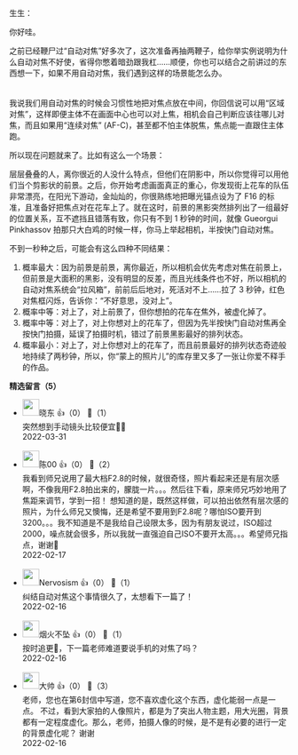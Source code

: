 生生：

你好哇。

之前已经鞭尸过“自动对焦”好多次了，这次准备再抽两鞭子，给你举实例说明为什么自动对焦不好使，省得你憋着暗劲跟我杠……顺便，你也可以结合之前讲过的东西想一下，如果不用自动对焦，我们遇到这样的场景能怎么办。

　  
我说我们用自动对焦的时候会习惯性地把对焦点放在中间，你回信说可以用“区域对焦”，这样即便主体不在画面中心也可以对上焦，相机会自己判断应该往哪儿对焦，而且如果用“连续对焦” (AF-C)，甚至都不怕主体脱焦，焦点能一直跟住主体跑。

所以现在问题就来了。比如有这么一个场景：

层层叠叠的人，离你很近的人没什么特点，但他们在阴影中，所以你觉得可以用他们当个剪影状的前景。之后，你开始考虑画面真正的重心，你发现街上花车的队伍非常漂亮，在阳光下游动，金灿灿的，你很熟练地把曝光锚点设为了 F16 的标准，且准备好把焦点对在花车上了。就在这时，前景的黑影突然排列出了一组最好的位置关系，互不遮挡且错落有致，你只有不到 1 秒钟的时间，就像 Gueorgui Pinkhassov 拍那只大白鸡的时候一样，你马上举起相机，半按快门自动对焦。

不到一秒种之后，可能会有这么四种不同结果：

1. 概率最大：因为前景是前景，离你最近，所以相机会优先考虑对焦在前景上，但前景是大面积的黑影，没有明显的反差，而且光线条件也不好，所以相机的自动对焦系统会“拉风箱”，前前后后地对，死活对不上……拉了 3 秒钟，红色对焦框闪烁，告诉你：“不好意思，没对上”。
2. 概率中等：对上了，对上前景了，但你想拍的花车在焦外，被虚化掉了。
3. 概率中等：对上了，对上你想对上的花车了，但因为先半按快门自动对焦再全按快门拍摄，延误了拍摄时机，错过了前景黑影最好的排列状态。
4. 概率最小：对上了，对上你想对上的花车了，而且前景最好的排列状态奇迹般地持续了两秒钟，所以，你“蒙上的照片儿”的库存里又多了一张让你爱不释手的作品。
<div><strong>精选留言（5）</strong></div><ul>
<li><img src="https://static001.geekbang.org/account/avatar/00/11/a4/eb/c092f833.jpg" width="30px"><span>晓东</span> 👍（0） 💬（1）<div>突然想到手动镜头比较便宜🌝🌝</div>2022-03-31</li><br/><li><img src="https://static001.geekbang.org/account/avatar/00/2c/0c/b5/e9b0431f.jpg" width="30px"><span>陈00</span> 👍（0） 💬（2）<div>    我看到师兄说用了最大档F2.8的时候，就很奇怪，照片看起来还是有层次感啊，不像我用F2.8拍出来的，朦胧一片。。。然后往下看，原来师兄巧妙地用了焦距来调节，学到一招！
    想知道的是，既然这样做，可以拍出依然有层次感的照片，为什么师兄又懊悔，还是希望不要用到F2.8呢？哪怕ISO要开到3200。。。我不知道是不是我给自己设限太多，因为有朋友说过，ISO超过2000，噪点就会很多，所以我就一直强迫自己ISO不要开太高。。。希望师兄指点，谢谢🙏
</div>2022-02-17</li><br/><li><img src="https://static001.geekbang.org/account/avatar/00/17/4b/69/b0af3bb0.jpg" width="30px"><span>Nervosism</span> 👍（0） 💬（1）<div>纠结自动对焦这个事情很久了，太想看下一篇了！</div>2022-02-16</li><br/><li><img src="https://static001.geekbang.org/account/avatar/00/11/8a/63/a5fda84d.jpg" width="30px"><span>烟火不坠</span> 👍（0） 💬（1）<div>按时追更🧐，下一篇老师难道要说手机的对焦了吗？</div>2022-02-16</li><br/><li><img src="https://static001.geekbang.org/account/avatar/00/1d/39/7f/3af0acad.jpg" width="30px"><span>大帅</span> 👍（0） 💬（3）<div>老师，您也在第6封信中写道，您不喜欢虚化这个东西，虚化能弱一点是一点。
不过，看到大家拍的人像照片，都是为了突出人物主题，用大光圈，背景都有一定程度虚化。那么，老师，拍摄人像的时候，是不是有必要的进行一定的背景虚化呢？
谢谢
</div>2022-02-16</li><br/>
</ul>
